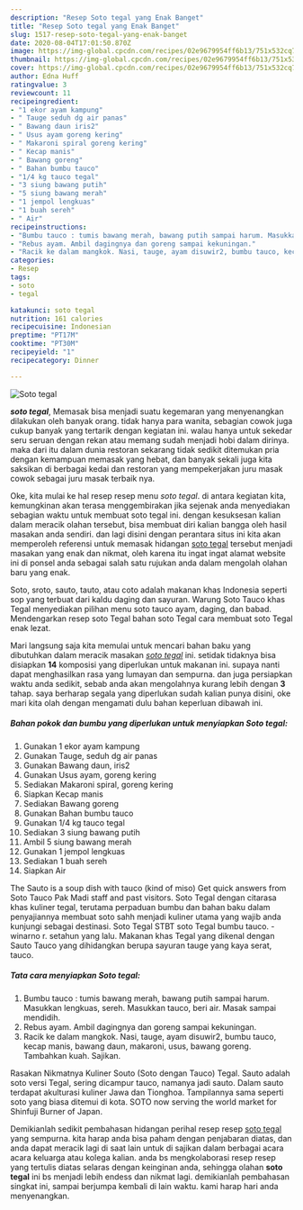 ```yaml
---
description: "Resep Soto tegal yang Enak Banget"
title: "Resep Soto tegal yang Enak Banget"
slug: 1517-resep-soto-tegal-yang-enak-banget
date: 2020-08-04T17:01:50.870Z
image: https://img-global.cpcdn.com/recipes/02e9679954ff6b13/751x532cq70/soto-tegal-foto-resep-utama.jpg
thumbnail: https://img-global.cpcdn.com/recipes/02e9679954ff6b13/751x532cq70/soto-tegal-foto-resep-utama.jpg
cover: https://img-global.cpcdn.com/recipes/02e9679954ff6b13/751x532cq70/soto-tegal-foto-resep-utama.jpg
author: Edna Huff
ratingvalue: 3
reviewcount: 11
recipeingredient:
- "1 ekor ayam kampung"
- " Tauge seduh dg air panas"
- " Bawang daun iris2"
- " Usus ayam goreng kering"
- " Makaroni spiral goreng kering"
- " Kecap manis"
- " Bawang goreng"
- " Bahan bumbu tauco"
- "1/4 kg tauco tegal"
- "3 siung bawang putih"
- "5 siung bawang merah"
- "1 jempol lengkuas"
- "1 buah sereh"
- " Air"
recipeinstructions:
- "Bumbu tauco : tumis bawang merah, bawang putih sampai harum. Masukkan lengkuas, sereh. Masukkan tauco, beri air. Masak sampai mendidih."
- "Rebus ayam. Ambil dagingnya dan goreng sampai kekuningan."
- "Racik ke dalam mangkok. Nasi, tauge, ayam disuwir2, bumbu tauco, kecap manis, bawang daun, makaroni, usus, bawang goreng. Tambahkan kuah. Sajikan."
categories:
- Resep
tags:
- soto
- tegal

katakunci: soto tegal 
nutrition: 161 calories
recipecuisine: Indonesian
preptime: "PT17M"
cooktime: "PT30M"
recipeyield: "1"
recipecategory: Dinner

---
```



![Soto tegal](https://img-global.cpcdn.com/recipes/02e9679954ff6b13/751x532cq70/soto-tegal-foto-resep-utama.jpg)

<b><i>soto tegal</i></b>, Memasak bisa menjadi suatu kegemaran yang menyenangkan dilakukan oleh banyak orang. tidak hanya para wanita, sebagian cowok juga cukup banyak yang tertarik dengan kegiatan ini. walau hanya untuk sekedar seru seruan dengan rekan atau memang sudah menjadi hobi dalam dirinya. maka dari itu dalam dunia restoran sekarang tidak sedikit ditemukan pria dengan kemampuan memasak yang hebat, dan banyak sekali juga kita saksikan di berbagai kedai dan restoran yang mempekerjakan juru masak cowok sebagai juru masak terbaik nya.

Oke, kita mulai ke hal resep resep menu <i>soto tegal</i>. di antara kegiatan kita, kemungkinan akan terasa menggembirakan jika sejenak anda menyediakan sebagian waktu untuk membuat soto tegal ini. dengan kesuksesan kalian dalam meracik olahan tersebut, bisa membuat diri kalian bangga oleh hasil masakan anda sendiri. dan lagi disini dengan perantara situs ini kita akan memperoleh referensi untuk memasak hidangan <u>soto tegal</u> tersebut menjadi masakan yang enak dan nikmat, oleh karena itu ingat ingat alamat website ini di ponsel anda sebagai salah satu rujukan anda dalam mengolah olahan baru yang enak.

Soto, sroto, sauto, tauto, atau coto adalah makanan khas Indonesia seperti sop yang terbuat dari kaldu daging dan sayuran. Warung Soto Tauco khas Tegal menyediakan pilihan menu soto tauco ayam, daging, dan babad. Mendengarkan resep soto Tegal bahan soto Tegal cara membuat soto Tegal enak lezat.


Mari langsung saja kita memulai untuk mencari bahan baku yang dibutuhkan dalam meracik masakan <u><i>soto tegal</i></u> ini. setidak tidaknya bisa disiapkan <b>14</b> komposisi yang diperlukan untuk makanan ini. supaya nanti dapat menghasilkan rasa yang lumayan dan sempurna. dan juga persiapkan waktu anda sedikit, sebab anda akan mengolahnya kurang lebih dengan <b>3</b> tahap. saya berharap segala yang diperlukan sudah kalian punya disini, oke mari kita olah dengan mengamati dulu bahan keperluan dibawah ini.

<!--inarticleads1-->

##### Bahan pokok dan bumbu yang diperlukan untuk menyiapkan Soto tegal:

1. Gunakan 1 ekor ayam kampung
1. Gunakan  Tauge, seduh dg air panas
1. Gunakan  Bawang daun, iris2
1. Gunakan  Usus ayam, goreng kering
1. Sediakan  Makaroni spiral, goreng kering
1. Siapkan  Kecap manis
1. Sediakan  Bawang goreng
1. Gunakan  Bahan bumbu tauco
1. Gunakan 1/4 kg tauco tegal
1. Sediakan 3 siung bawang putih
1. Ambil 5 siung bawang merah
1. Gunakan 1 jempol lengkuas
1. Sediakan 1 buah sereh
1. Siapkan  Air


The Sauto is a soup dish with tauco (kind of miso) Get quick answers from Soto Tauco Pak Madi staff and past visitors. Soto Tegal dengan citarasa khas kuliner tegal, terutama perpaduan bumbu dan bahan baku dalam penyajiannya membuat soto sahh menjadi kuliner utama yang wajib anda kunjungi sebagai destinasi. Soto Tegal STBT soto Tegal bumbu tauco. - winarno r. setahun yang lalu. Makanan khas Tegal yang dikenal dengan Sauto Tauco yang dihidangkan berupa sayuran tauge yang kaya serat, tauco. 

<!--inarticleads2-->

##### Tata cara menyiapkan Soto tegal:

1. Bumbu tauco : tumis bawang merah, bawang putih sampai harum. Masukkan lengkuas, sereh. Masukkan tauco, beri air. Masak sampai mendidih.
1. Rebus ayam. Ambil dagingnya dan goreng sampai kekuningan.
1. Racik ke dalam mangkok. Nasi, tauge, ayam disuwir2, bumbu tauco, kecap manis, bawang daun, makaroni, usus, bawang goreng. Tambahkan kuah. Sajikan.


Rasakan Nikmatnya Kuliner Souto (Soto dengan Tauco) Tegal. Sauto adalah soto versi Tegal, sering dicampur tauco, namanya jadi sauto. Dalam sauto terdapat akulturasi kuliner Jawa dan Tionghoa. Tampilannya sama seperti soto yang biasa ditemui di kota. SOTO now serving the world market for Shinfuji Burner of Japan. 

Demikianlah sedikit pembahasan hidangan perihal resep resep <u>soto tegal</u> yang sempurna. kita harap anda bisa paham dengan penjabaran diatas, dan anda dapat meracik lagi di saat lain untuk di sajikan dalam berbagai acara acara keluarga atau kolega kalian. anda bs mengkolaborasi resep resep yang tertulis diatas selaras dengan keinginan anda, sehingga olahan <b>soto tegal</b> ini bs menjadi lebih endess dan nikmat lagi. demikianlah pembahasan singkat ini, sampai berjumpa kembali di lain waktu. kami harap hari anda menyenangkan.
